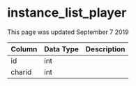 # instance\_list\_player

This page was updated September 7 2019

| Column | Data Type | Description |
| :--- | :--- | :--- |
| id | int |  |
| charid | int |  |

